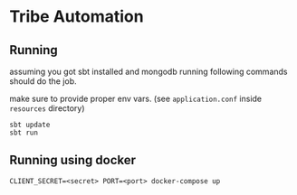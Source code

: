 # Tribe Automation

## Running

assuming you got sbt installed and mongodb running following commands should do the job.

make sure to provide proper env vars. (see `application.conf` inside `resources` directory)

```
sbt update
sbt run
```

## Running using docker

```
CLIENT_SECRET=<secret> PORT=<port> docker-compose up
```
